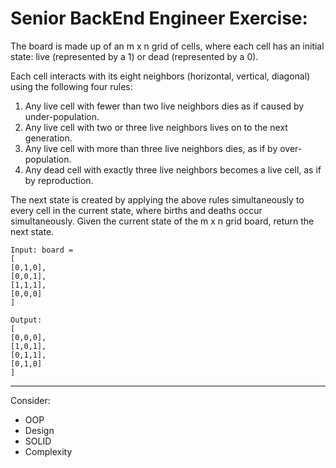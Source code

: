 
# Senior BackEnd Engineer Exercise:

The board is made up of an m x n grid of cells, 
where each cell has an initial state: live (represented by a 1) or dead (represented by a 0). 

Each cell interacts with its eight neighbors (horizontal, vertical, diagonal) using the following four rules:
1.	Any live cell with fewer than two live neighbors dies as if caused by under-population.
2.	Any live cell with two or three live neighbors lives on to the next generation.
3.	Any live cell with more than three live neighbors dies, as if by over-population.
4.	Any dead cell with exactly three live neighbors becomes a live cell, as if by reproduction.

The next state is created by applying the above rules simultaneously to every cell in the current state, where births and deaths occur simultaneously. 
Given the current state of the m x n grid board, return the next state. 

```
Input: board =
[
[0,1,0],
[0,0,1],
[1,1,1],
[0,0,0]
]
```
```
Output:
[
[0,0,0],
[1,0,1],
[0,1,1],
[0,1,0]
]
```

***
Consider:
* OOP 
* Design
* SOLID
* Complexity
